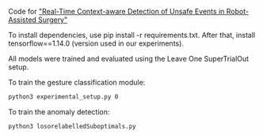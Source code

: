 Code for ["Real-Time Context-aware Detection of Unsafe Events in Robot-Assisted Surgery"](https://arxiv.org/abs/2005.03611)  

To install dependencies, use pip install -r requirements.txt. After that, install tensorflow==1.14.0 (version used in our experiments).

All models were trained and evaluated using the Leave One SuperTrialOut setup.

To train the gesture classification module:

```bash
python3 experimental_setup.py 0
```

To train the anomaly detection:
```bash
python3 losorelabelledSuboptimals.py
```
